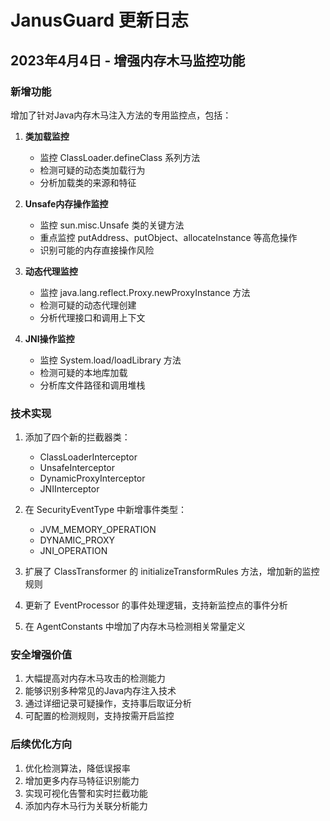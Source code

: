 # JanusGuard 更新日志

## 2023年4月4日 - 增强内存木马监控功能

### 新增功能

增加了针对Java内存木马注入方法的专用监控点，包括：

1. **类加载监控**
   - 监控 ClassLoader.defineClass 系列方法
   - 检测可疑的动态类加载行为
   - 分析加载类的来源和特征

2. **Unsafe内存操作监控**
   - 监控 sun.misc.Unsafe 类的关键方法
   - 重点监控 putAddress、putObject、allocateInstance 等高危操作
   - 识别可能的内存直接操作风险

3. **动态代理监控**
   - 监控 java.lang.reflect.Proxy.newProxyInstance 方法
   - 检测可疑的动态代理创建
   - 分析代理接口和调用上下文

4. **JNI操作监控**
   - 监控 System.load/loadLibrary 方法
   - 检测可疑的本地库加载
   - 分析库文件路径和调用堆栈

### 技术实现

1. 添加了四个新的拦截器类：
   - ClassLoaderInterceptor
   - UnsafeInterceptor
   - DynamicProxyInterceptor
   - JNIInterceptor

2. 在 SecurityEventType 中新增事件类型：
   - JVM_MEMORY_OPERATION
   - DYNAMIC_PROXY
   - JNI_OPERATION

3. 扩展了 ClassTransformer 的 initializeTransformRules 方法，增加新的监控规则

4. 更新了 EventProcessor 的事件处理逻辑，支持新监控点的事件分析

5. 在 AgentConstants 中增加了内存木马检测相关常量定义

### 安全增强价值

1. 大幅提高对内存木马攻击的检测能力
2. 能够识别多种常见的Java内存注入技术
3. 通过详细记录可疑操作，支持事后取证分析
4. 可配置的检测规则，支持按需开启监控

### 后续优化方向

1. 优化检测算法，降低误报率
2. 增加更多内存马特征识别能力
3. 实现可视化告警和实时拦截功能
4. 添加内存木马行为关联分析能力 